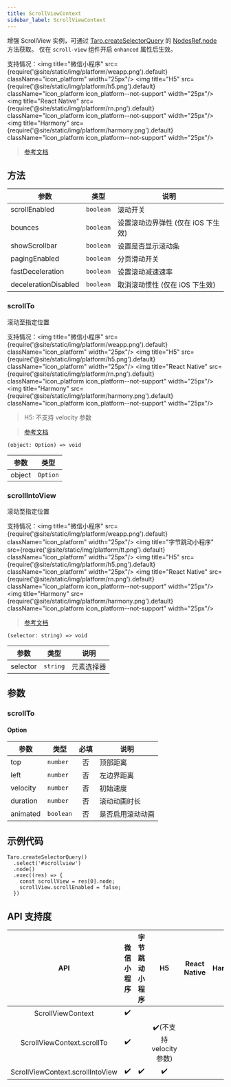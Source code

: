 ```yaml
---
title: ScrollViewContext
sidebar_label: ScrollViewContext
---
```


增强 ScrollView 实例，可通过 [Taro.createSelectorQuery](/docs/apis/wxml/createSelectorQuery) 的 [NodesRef.node](/docs/apis/wxml/NodesRef#node) 方法获取。 仅在 `scroll-view` 组件开启 `enhanced` 属性后生效。

支持情况：<img title="微信小程序" src={require('@site/static/img/platform/weapp.png').default} className="icon_platform" width="25px"/> <img title="H5" src={require('@site/static/img/platform/h5.png').default} className="icon_platform icon_platform--not-support" width="25px"/> <img title="React Native" src={require('@site/static/img/platform/rn.png').default} className="icon_platform icon_platform--not-support" width="25px"/> <img title="Harmony" src={require('@site/static/img/platform/harmony.png').default} className="icon_platform icon_platform--not-support" width="25px"/>

> [参考文档](https://developers.weixin.qq.com/miniprogram/dev/api/ui/scroll/ScrollViewContext.html)

## 方法

| 参数 | 类型 | 说明 |
| --- | --- | --- |
| scrollEnabled | `boolean` | 滚动开关 |
| bounces | `boolean` | 设置滚动边界弹性 (仅在 iOS 下生效) |
| showScrollbar | `boolean` | 设置是否显示滚动条 |
| pagingEnabled | `boolean` | 分页滑动开关 |
| fastDeceleration | `boolean` | 设置滚动减速速率 |
| decelerationDisabled | `boolean` | 取消滚动惯性 (仅在 iOS 下生效) |

### scrollTo

滚动至指定位置

支持情况：<img title="微信小程序" src={require('@site/static/img/platform/weapp.png').default} className="icon_platform" width="25px"/> <img title="H5" src={require('@site/static/img/platform/h5.png').default} className="icon_platform" width="25px"/> <img title="React Native" src={require('@site/static/img/platform/rn.png').default} className="icon_platform icon_platform--not-support" width="25px"/> <img title="Harmony" src={require('@site/static/img/platform/harmony.png').default} className="icon_platform icon_platform--not-support" width="25px"/>

> H5: 不支持 velocity 参数

> [参考文档](https://developers.weixin.qq.com/miniprogram/dev/api/ui/scroll/ScrollViewContext.scrollTo.html)

```tsx
(object: Option) => void
```

| 参数 | 类型 |
| --- | --- |
| object | `Option` |

### scrollIntoView

滚动至指定位置

支持情况：<img title="微信小程序" src={require('@site/static/img/platform/weapp.png').default} className="icon_platform" width="25px"/> <img title="字节跳动小程序" src={require('@site/static/img/platform/tt.png').default} className="icon_platform" width="25px"/> <img title="H5" src={require('@site/static/img/platform/h5.png').default} className="icon_platform" width="25px"/> <img title="React Native" src={require('@site/static/img/platform/rn.png').default} className="icon_platform icon_platform--not-support" width="25px"/> <img title="Harmony" src={require('@site/static/img/platform/harmony.png').default} className="icon_platform icon_platform--not-support" width="25px"/>

> [参考文档](https://developers.weixin.qq.com/miniprogram/dev/api/ui/scroll/ScrollViewContext.scrollIntoView.html)

```tsx
(selector: string) => void
```

| 参数 | 类型 | 说明 |
| --- | --- | --- |
| selector | `string` | 元素选择器 |

## 参数

### scrollTo

#### Option

| 参数 | 类型 | 必填 | 说明 |
| --- | --- | :---: | --- |
| top | `number` | 否 | 顶部距离 |
| left | `number` | 否 | 左边界距离 |
| velocity | `number` | 否 | 初始速度 |
| duration | `number` | 否 | 滚动动画时长 |
| animated | `boolean` | 否 | 是否启用滚动动画 |

## 示例代码

```tsx
Taro.createSelectorQuery()
  .select('#scrollview')
  .node()
  .exec((res) => {
    const scrollView = res[0].node;
    scrollView.scrollEnabled = false;
  })
```

## API 支持度

| API | 微信小程序 | 字节跳动小程序 | H5 | React Native | Harmony |
| :---: | :---: | :---: | :---: | :---: | :---: |
| ScrollViewContext | ✔️ |  |  |  |  |
| ScrollViewContext.scrollTo | ✔️ |  | ✔️(不支持 velocity 参数) |  |  |
| ScrollViewContext.scrollIntoView | ✔️ | ✔️ | ✔️ |  |  |
